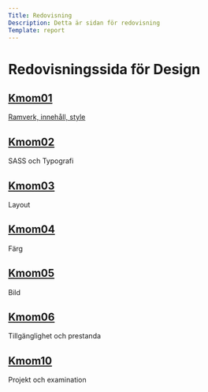 ```yaml
---
Title: Redovisning  
Description: Detta är sidan för redovisning
Template: report
---
```


Redovisningssida för Design
==========================

<div class="kmom-box">
<a href="report/kmom01"><h2>Kmom01</h2>
<p>Ramverk, innehåll, style</p></a>
</div>

<div class="kmom-box">
<a href="report/kmom02"><h2>Kmom02</h2></a>
<p>SASS och Typografi</p>
</div>

<div class="kmom-box">
<a href="report/kmom03"><h2>Kmom03</h2></a>
<p>Layout</p>
</div>

<div class="kmom-box">
<a href="report/kmom04"><h2>Kmom04</h2></a>
<p>Färg</p>
</div>

<div class="kmom-box">
<a href="report/kmom05"><h2>Kmom05</h2></a>
<p>Bild</p>
</div>

<div class="kmom-box">
<a href="report/kmom06"><h2>Kmom06</h2></a>
<p>Tillgänglighet och prestanda</p>
</div>

<div class="kmom-box project">
<a href="report/kmom10"><h2>Kmom10</h2></a>
<p>Projekt och examination</p>
</div>
